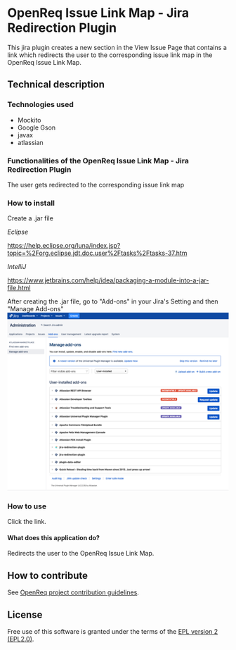 # OpenReq Issue Link Map - Jira Redirection Plugin

This jira plugin creates a new section in the View Issue Page that contains a link which redirects the user to the corresponding issue link map in the OpenReq Issue Link Map. 

## Technical description
### Technologies used
- Mockito
- Google Gson
- javax
- atlassian

### Functionalities of the OpenReq Issue Link Map - Jira Redirection Plugin
The user gets redirected to the corresponding issue link map

### How to install
Create a .jar file 

_Eclipse_

https://help.eclipse.org/luna/index.jsp?topic=%2Forg.eclipse.jdt.doc.user%2Ftasks%2Ftasks-37.htm

_IntelliJ_

https://www.jetbrains.com/help/idea/packaging-a-module-into-a-jar-file.html

After creating the .jar file, go to "Add-ons" in your Jira's Setting and then "Manage Add-ons"
![ManageAddOns](https://github.com/OpenReqEU/jira-redirection/blob/master/pics/Jira-Manage-Addons.png)

### How to use
Click the link.

#### What does this application do?
Redirects the user to the OpenReq Issue Link Map.

## How to contribute
See [OpenReq project contribution guidelines](https://github.com/OpenReqEU/OpenReq/blob/master/CONTRIBUTING.md). 

## License
Free use of this software is granted under the terms of the [EPL version 2 (EPL2.0)](https://www.eclipse.org/legal/epl-2.0/).
